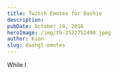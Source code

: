 ```yaml
---
title: Twitch Emotes for Dashie
description: 
pubDate: October 28, 2018
heroImage: /img/th-2522752490.jpeg
author: Kion
slug: dashgl-emotes
---
```


While I 